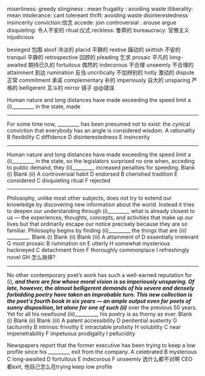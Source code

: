 miserliness:  greedy
stinginess : mean
frugality :   avoiding waste
illiberality: mean
intolerance: cant tolereant
thrift:  avoiding waste
disinterestedness 
insincerity 
conviction:信念
accede: join
controversial : arouse argue
disquieting: 令人不安的
ritual:仪式
reckless: 鲁莽的
bureaucracy: 官僚主义
injudicious

besieged 包围
aloof 冷淡的
placid 平静的
restive 躁动的
skittish 不安的
tranquil 平静的
retrospective 回顾的
pleading 乞求
prosaic 平凡的
long-awaited 期待已久的
fortuitous 偶然的
indecorous 不合理
unseemly 不合理的
attainment 到达
rumination 反刍
uncritically 不加辨别的
hotly 激动的
dispute 正常
commitment 承诺
complementary 补的
imperiously 自大的
unsparing 严格的
belligerent 互斗的
mirror 镜子 @@错误

Human nature and long distances have made exceeding the speed limit a
(i)_________ in the state, made 

______

For some time now, _________ has been presumed not to exist: the cynical
conviction that everybody has an angle is considered wisdom.
A rationality
B flexibility
C diffidence
D disinterestedness
E insincerity

----

Human nature and long distances have made exceeding the speed limit a
(i)_________ in the state, so the legislators surprised no one when, acceding to
public demand, they (ii)_________ increased penalties for speeding.
Blank (i) 										Blank (ii)
A controversial habit			D endorsed
B cherished tradition 			E considered
C disquieting ritual			F rejected

---------



Philosophy, unlike most other subjects, does not try to extend our knowledge by
discovering new information about the world. Instead it tries to deepen our
understanding through (i)_________ what is already closest to us — the
experiences, thoughts, concepts, and activities that make up our lives but that
ordinarily escape our notice precisely because they are so familiar. Philosophy
begins by finding (ii)_________ the things that are (iii) _________.
Blank (i) 			Blank (ii) 					Blank (iii)
A attainment of		D essentially irrelevant		G most prosaic
B rumination on		E utterly					H somewhat mysterious hackneyed
C detachment from	F thoroughly commonplace			I refreshingly novel
GH 怎么抉择? 

----

No other contemporary poet’s work has such a well-earned reputation for
(i)_________, and there are few whose moral vision is so imperiously unsparing.
Of late, however, the almost belligerent demands of his severe and densely
forbidding poetry have taken an improbable turn. This new collection is the
poet’s fourth book in six years — an ample output even for poets of sunny
disposition, let alone for one of such (ii)_________ over the previous 50 years.
Yet for all his newfound (iii)_________, his poetry is as thorny as ever.
Blank (i) Blank (ii) Blank (iii)
A patent accessibility	D penitential austerity	G taciturnity 
B intrinsic frivolity	E intractable prolixity		H volubility
C near impenetrability	F impetuous prodigality		I pellucidity



Newspapers report that the former executive has been trying to keep a low
profile since his _________ exit from the company.
A celebrated
B mysterious
C long-awaited
D fortuitous
 E indecorous
F unseemly
选什么都不对啊  CEO 都exit, 他自己怎么在trying keep low profile